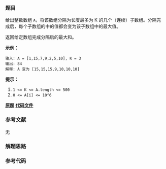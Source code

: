 ### 题目
给出整数数组 `A`，将该数组分隔为长度最多为 K 的几个（连续）子数组。分隔完成后，每个子数组的中的值都会变为该子数组中的最大值。

返回给定数组完成分隔后的最大和。



**示例：**

    
    
    输入: A = [1,15,7,9,2,5,10], K = 3
    输出: 84
    解释: A 变为 [15,15,15,9,10,10,10]



**提示：**

  1. `1 <= K <= A.length <= 500`
  2. `0 <= A[i] <= 10^6`

 **[原题](https://leetcode-cn.com/problems/partition-array-for-maximum-sum/)**    **[代码文件]()**


### 参考文献
无

### 解题思路




### 参考代码

```go


```




